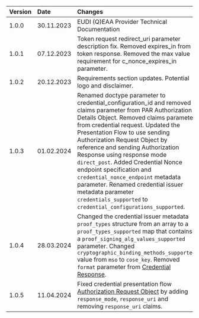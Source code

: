 |Version|Date|Changes|
|:----|:----|:----|
|1.0.0|30.11.2023|EUDI (Q)EAA Provider Technical Documentation|
|1.0.1|07.12.2023|Token request redirect_uri parameter description fix. Removed expires_in from token response. Removed the max value requirement for c_nonce_expires_in parameter.|
|1.0.2|20.12.2023|Requirements section updates. Potential logo and disclaimer.|
|1.0.3|01.02.2024|Renamed doctype parameter to credential_configuration_id and removed claims parameter from PAR Authorization Details Object. Removed claims parameter from credential request. Updated the Presentation Flow to use sending Authorization Request Object by reference and sending Authorization Response using response mode `direct_post`. Added Credential Nonce endpoint specification and `credential_nonce_endpoint` metadata parameter. Renamed credential issuer metadata parameter `credentials_supported` to `credential_configurations_supported`.|
|1.0.4|28.03.2024|Changed the credential issuer metadata `proof_types` structure from an array to a `proof_types_supported` map that contains a `proof_signing_alg_values_supported` parameter. Changed `cryptographic_binding_methods_supported` value from `mso` to `cose_key`. Removed `format` parameter from [Credential Response](#vci-credential-response).|
|1.0.5|11.04.2024|Fixed credential presentation flow [Authorization Request Object](#vp-authorization-request-object) by adding `response_mode`, `response_uri` and removing `response_uri` claims.|